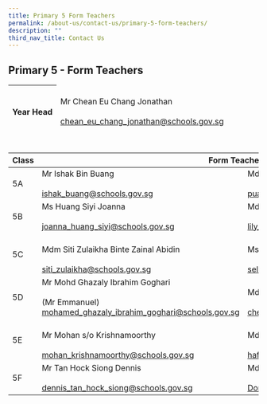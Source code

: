 ```yaml
---
title: Primary 5 Form Teachers
permalink: /about-us/contact-us/primary-5-form-teachers/
description: ""
third_nav_title: Contact Us
---
```

## **Primary 5 - Form Teachers**

<table>
<thead>
  <tr>
    <th><br>Year Head</th>
    <td><br>Mr Chean Eu Chang Jonathan<br><br><a href="mailto:chean_eu_chang_jonathan@schools.gov.sg">chean_eu_chang_jonathan@schools.gov.sg</a></td>
  </tr>
</thead>
</table>

<br>

<table>
<thead>
  <tr>
    <th>Class</th>
    <th colspan="2">Form Teachers</th>
  </tr>
</thead>
<tbody>
  <tr>
    <td>5A</td>
    <td>Mr Ishak Bin Buang<br><br><a href="mailto:ishak_buang@schools.gov.sg" target="_blank" rel="noopener noreferrer">ishak_buang@schools.gov.sg</a> <br></td>
    <td> Mdm Puah Yun Wen Shirley<br><br><a href="mailto:puah_yun_wen@schools.gov.sg" target="_blank" rel="noopener noreferrer">puah_yun_wen@schools.gov.sg</a><br></td>
  </tr>
  <tr>
    <td>5B</td>
    <td>Ms Huang Siyi Joanna<br><br><a href="mailto:joanna_huang_siyi@schools.gov.sg" target="_blank" rel="noopener noreferrer">joanna_huang_siyi@schools.gov.sg</a></td>
    <td>Mdm Lily Chan<br><br><a href="mailto:lily_chan@schools.gov.sg">lily_chan@schools.gov.sg</a><br></td>
  </tr>
  <tr>
    <td>5C</td>
    <td><br>Mdm Siti Zulaikha Binte Zainal Abidin<br><br><a href="mailto:siti_zulaikha@schools.gov.sg" target="_blank" rel="noopener noreferrer">siti_zulaikha@schools.gov.sg</a></td>
    <td><br>Ms Selvakkumari d/o Veerasamy (Ms Kumari)<br><br><a href="mailto:selvakkumari_veerasamy@schools.gov.sg" target="_blank" rel="noopener noreferrer">selvakkumari_veerasamy@schools.gov.sg</a><br></td>
  </tr>
  <tr>
    <td>5D</td>
    <td>Mr Mohd Ghazaly Ibrahim Goghari<br><br>(Mr Emmanuel)<br><a href="mailto:mohamed_ghazaly_ibrahim_goghari@schools.gov.sg" target="_blank" rel="noopener noreferrer">mohamed_ghazaly_ibrahim_goghari@schools.gov.sg</a><br></td>
    <td><br>Mdm Chek Davoudou Ragmath Nissa<br><br><a href="mailto:chek_davoudou_raghmath_nissa@schools.gov.sg" target="_blank" rel="noopener noreferrer">chek_davoudou_raghmath_nissa@schools.gov.sg</a></td>
  </tr>
  <tr>
    <td>5E</td>
    <td><br>Mr Mohan s/o Krishnamoorthy<br><br><a href="mailto:mohan_krishnamoorthy@schools.gov.sg" target="_blank" rel="noopener noreferrer">mohan_krishnamoorthy@schools.gov.sg</a></td>
    <td><br>Mdm Hafidzah Binte Abdullah<br><br><a href="mailto:hafidzah_abdullah@schools.gov.sg" target="_blank" rel="noopener noreferrer">hafidzah_abdullah@schools.gov.sg</a><br></td>
  </tr>
  <tr>
    <td>5F</td>
    <td>Mr Tan Hock Siong Dennis<br><br><a href="mailto:dennis_tan_hock_siong@schools.gov.sg" target="_blank" rel="noopener noreferrer">dennis_tan_hock_siong@schools.gov.sg</a><br></td>
    <td>Mdm Dong Baohong<br><br><a href="mailto:Dong_Baohong@schools.gov.sg">Dong_Baohong@schools.gov.sg</a></td>
  </tr>
</tbody>
</table>